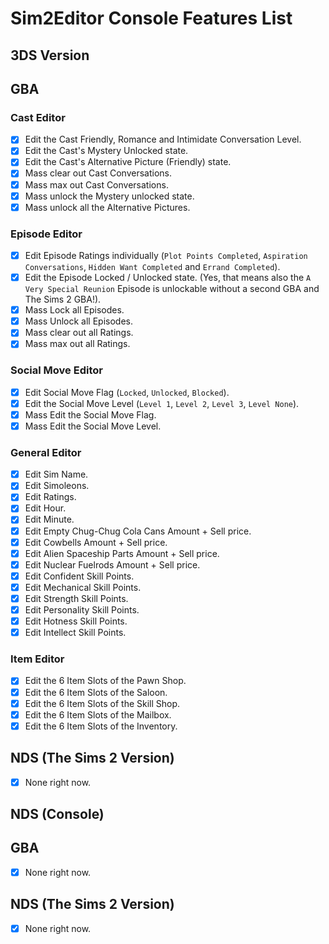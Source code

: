 # Sim2Editor Console Features List

## 3DS Version

## GBA

### Cast Editor
- [x] Edit the Cast Friendly, Romance and Intimidate Conversation Level.
- [x] Edit the Cast's Mystery Unlocked state.
- [x] Edit the Cast's Alternative Picture (Friendly) state.
- [x] Mass clear out Cast Conversations.
- [x] Mass max out Cast Conversations.
- [x] Mass unlock the Mystery unlocked state.
- [x] Mass unlock all the Alternative Pictures.

### Episode Editor
- [x] Edit Episode Ratings individually (`Plot Points Completed`, `Aspiration Conversations`, `Hidden Want Completed` and `Errand Completed`).
- [x] Edit the Episode Locked / Unlocked state. (Yes, that means also the `A Very Special Reunion` Episode is unlockable without a second GBA and The Sims 2 GBA!).
- [x] Mass Lock all Episodes.
- [x] Mass Unlock all Episodes.
- [x] Mass clear out all Ratings.
- [x] Mass max out all Ratings.

### Social Move Editor
- [x] Edit Social Move Flag (`Locked`, `Unlocked`, `Blocked`).
- [x] Edit the Social Move Level (`Level 1`, `Level 2`, `Level 3`, `Level None`).
- [x] Mass Edit the Social Move Flag.
- [x] Mass Edit the Social Move Level.

### General Editor
- [x] Edit Sim Name.
- [x] Edit Simoleons.
- [x] Edit Ratings.
- [x] Edit Hour.
- [x] Edit Minute.
- [x] Edit Empty Chug-Chug Cola Cans Amount + Sell price.
- [x] Edit Cowbells Amount + Sell price.
- [x] Edit Alien Spaceship Parts Amount + Sell price.
- [x] Edit Nuclear Fuelrods Amount + Sell price.
- [x] Edit Confident Skill Points.
- [x] Edit Mechanical Skill Points.
- [x] Edit Strength Skill Points.
- [x] Edit Personality Skill Points.
- [x] Edit Hotness Skill Points.
- [x] Edit Intellect Skill Points.

### Item Editor
- [x] Edit the 6 Item Slots of the Pawn Shop.
- [x] Edit the 6 Item Slots of the Saloon.
- [x] Edit the 6 Item Slots of the Skill Shop.
- [x] Edit the 6 Item Slots of the Mailbox.
- [x] Edit the 6 Item Slots of the Inventory.

## NDS (The Sims 2 Version)

- [x] None right now.


## NDS (Console)

## GBA

- [x] None right now.

## NDS (The Sims 2 Version)

- [x] None right now.
